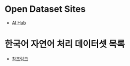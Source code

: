 # Open Dataset Sites
- [AI Hub](https://www.aihub.or.kr/)

# 한국어 자연어 처리 데이터셋 목록
- [참조링크](https://littlefoxdiary.tistory.com/42)